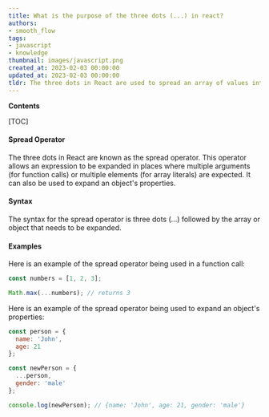 ```yaml
---
title: What is the purpose of the three dots (...) in react?
authors:
- smooth_flow
tags:
- javascript
- knowledge
thumbnail: images/javascript.png
created_at: 2023-02-03 00:00:00
updated_at: 2023-02-03 00:00:00
tldr: The three dots in React are used to spread an array of values into individual values.
---
```


**Contents**

[TOC]

#### Spread Operator
The three dots in React are known as the spread operator. This operator allows an expression to be expanded in places where multiple arguments (for function calls) or multiple elements (for array literals) are expected. It can also be used to expand an object's properties.

#### Syntax
The syntax for the spread operator is three dots (...) followed by the array or object that needs to be expanded. 

#### Examples
Here is an example of the spread operator being used in a function call:

```javascript
const numbers = [1, 2, 3];

Math.max(...numbers); // returns 3
```

Here is an example of the spread operator being used to expand an object's properties:

```javascript
const person = {
  name: 'John',
  age: 21
};

const newPerson = {
  ...person,
  gender: 'male'
};

console.log(newPerson); // {name: 'John', age: 21, gender: 'male'}
```
